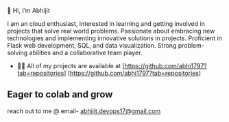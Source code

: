 👋 Hi, I’m Abhijit

I am an cloud enthusiast, interested in learning and getting involved in projects that solve real world problems. 
Passionate about embracing new technologies and implementing innovative solutions in projects.
Proficient in Flask web development, SQL, and data visualization. Strong problem-solving abilities and a collaborative team player.
- 👨‍💻 All of my projects are available at [https://github.com/abhi1797?tab=repositories] (https://github.com/abhi1797?tab=repositories)
## Eager to colab and grow
reach out to me @ email- abhijit.devops17@gmail.com
